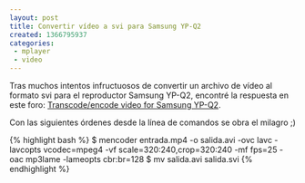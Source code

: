 ```yaml
---
layout: post
title: Convertir vídeo a svi para Samsung YP-Q2
created: 1366795937
categories:
 - mplayer
 - video
---
```

Tras muchos intentos infructuosos de convertir un archivo de vídeo al formato svi para el reproductor Samsung YP-Q2, encontré la respuesta en este foro: [Transcode/encode video for Samsung YP-Q2][ubuntu].

Con las siguientes órdenes desde la línea de comandos se obra el milagro ;)

{% highlight bash %}
    $ mencoder entrada.mp4 -o salida.avi -ovc lavc -lavcopts vcodec=mpeg4 -vf scale=320:240,crop=320:240 -mf fps=25 -oac mp3lame -lameopts cbr:br=128
    $ mv salida.avi salida.svi
{% endhighlight %}

[ubuntu]: http://ubuntuforums.org/showthread.php?t=1346980
